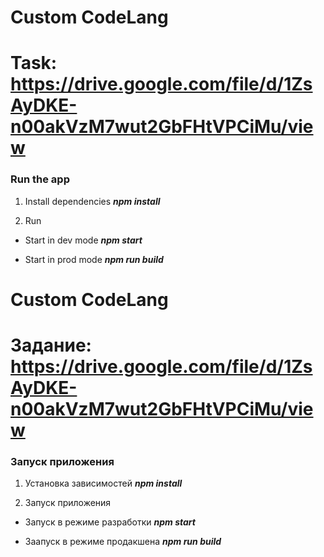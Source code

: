 # Custom CodeLang

# Task:  https://drive.google.com/file/d/1ZsAyDKE-n00akVzM7wut2GbFHtVPCiMu/view 

### Run the app

1. Install dependencies ***npm install***

2. Run 

- Start in dev mode ***npm start***

- Start in prod mode ***npm run build***



# Custom CodeLang

# Задание:  https://drive.google.com/file/d/1ZsAyDKE-n00akVzM7wut2GbFHtVPCiMu/view 

### Запуск приложения

1. Установка зависимостей ***npm install***

2. Запуск приложения

- Запуск в режиме разработки ***npm start***

- Заапуск в режиме продакшена ***npm run build***
